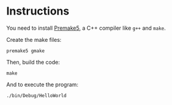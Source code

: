Instructions
============

You need to install [Premake5](https://premake.github.io/), a C++ compiler like `g++` and `make`.

Create the make files:

```
premake5 gmake
```

Then, build the code:

```
make
```

And to execute the program:

```
./bin/Debug/HelloWorld
```
